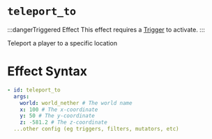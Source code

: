 # `teleport_to`
:::dangerTriggered Effect
This effect requires a [Trigger](https://plugins.auxilor.io/effects/all-triggers) to activate.
:::

Teleport a player to a specific location

# Effect Syntax
```yaml
- id: teleport_to
  args:
    world: world_nether # The world name
    x: 100 # The x-coordinate
    y: 50 # The y-coordinate
    z: -581.2 # The z-coordinate
  ...other config (eg triggers, filters, mutators, etc)
```
